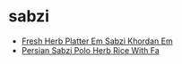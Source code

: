 # sabzi

 * [Fresh Herb Platter Em Sabzi Khordan Em](index/f/fresh-herb-platter-em-sabzi-khordan-em-51155550.json)
 * [Persian Sabzi Polo Herb Rice With Fa](index/p/persian-sabzi-polo-herb-rice-with-fa.json)
